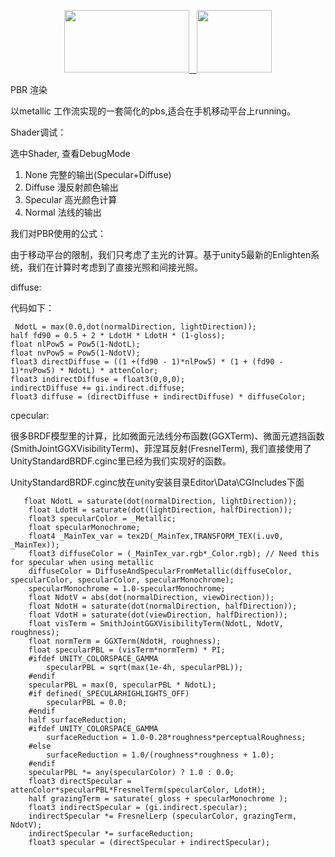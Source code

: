 <p align="center">
	<a href="https://unity3d.com/cn/">
	    <img src="https://huailiang.github.io/img/unity.jpeg" width="200" height="100">
	</a>
    <a href="https://huailiang.github.io/">
    	<img src="https://huailiang.github.io/img/avatar-Alex.jpg" width="120" height="100">
   	</a>
</p>


PBR 渲染 

以metallic 工作流实现的一套简化的pbs,适合在手机移动平台上running。


Shader调试：

选中Shader, 查看DebugMode

1. None     完整的输出(Specular+Diffuse)
2. Diffuse  漫反射颜色输出
3. Specular 高光颜色计算
4. Normal	法线的输出




我们对PBR使用的公式：

由于移动平台的限制，我们只考虑了主光的计算。基于unity5最新的Enlighten系统，我们在计算时考虑到了直接光照和间接光照。

diffuse:

代码如下：

```hlsl
 NdotL = max(0.0,dot(normalDirection, lightDirection));
half fd90 = 0.5 + 2 * LdotH * LdotH * (1-gloss);
float nlPow5 = Pow5(1-NdotL);
float nvPow5 = Pow5(1-NdotV);
float3 directDiffuse = ((1 +(fd90 - 1)*nlPow5) * (1 + (fd90 - 1)*nvPow5) * NdotL) * attenColor;
float3 indirectDiffuse = float3(0,0,0);
indirectDiffuse += gi.indirect.diffuse;
float3 diffuse = (directDiffuse + indirectDiffuse) * diffuseColor;
```


cpecular:

很多BRDF模型里的计算，比如微面元法线分布函数(GGXTerm)、微面元遮挡函数(SmithJointGGXVisibilityTerm)、菲涅耳反射(FresnelTerm), 我们直接使用了UnityStandardBRDF.cginc里已经为我们实现好的函数。

UnityStandardBRDF.cginc放在unity安装目录Editor\Data\CGIncludes下面

```hlsl
   float NdotL = saturate(dot(normalDirection, lightDirection));
    float LdotH = saturate(dot(lightDirection, halfDirection));
    float3 specularColor = _Metallic;
    float specularMonochrome;
    float4 _MainTex_var = tex2D(_MainTex,TRANSFORM_TEX(i.uv0, _MainTex));
    float3 diffuseColor = (_MainTex_var.rgb*_Color.rgb); // Need this for specular when using metallic
    diffuseColor = DiffuseAndSpecularFromMetallic(diffuseColor, specularColor, specularColor, specularMonochrome);
    specularMonochrome = 1.0-specularMonochrome;
    float NdotV = abs(dot(normalDirection, viewDirection));
    float NdotH = saturate(dot(normalDirection, halfDirection));
    float VdotH = saturate(dot(viewDirection, halfDirection));
    float visTerm = SmithJointGGXVisibilityTerm(NdotL, NdotV, roughness);
    float normTerm = GGXTerm(NdotH, roughness);
    float specularPBL = (visTerm*normTerm) * PI;
    #ifdef UNITY_COLORSPACE_GAMMA
        specularPBL = sqrt(max(1e-4h, specularPBL));
    #endif
    specularPBL = max(0, specularPBL * NdotL);
    #if defined(_SPECULARHIGHLIGHTS_OFF)
        specularPBL = 0.0;
    #endif
    half surfaceReduction;
    #ifdef UNITY_COLORSPACE_GAMMA
        surfaceReduction = 1.0-0.28*roughness*perceptualRoughness;
    #else
        surfaceReduction = 1.0/(roughness*roughness + 1.0);
    #endif
    specularPBL *= any(specularColor) ? 1.0 : 0.0;
    float3 directSpecular = attenColor*specularPBL*FresnelTerm(specularColor, LdotH);
    half grazingTerm = saturate( gloss + specularMonochrome );
    float3 indirectSpecular = (gi.indirect.specular);
    indirectSpecular *= FresnelLerp (specularColor, grazingTerm, NdotV);
    indirectSpecular *= surfaceReduction;
    float3 specular = (directSpecular + indirectSpecular);
```
